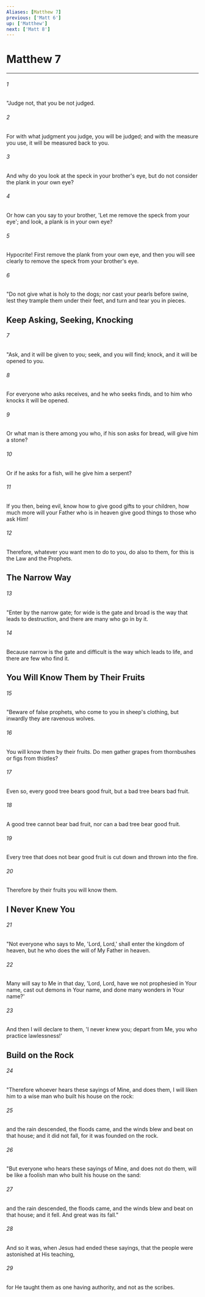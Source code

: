 ```yaml
---
Aliases: [Matthew 7]
previous: ['Matt 6']
up: ['Matthew']
next: ['Matt 8']
---
```

# Matthew 7

***


###### 1 
"Judge not, that you be not judged. 

###### 2 
For with what judgment you judge, you will be judged; and with the measure you use, it will be measured back to you. 

###### 3 
And why do you look at the speck in your brother's eye, but do not consider the plank in your own eye? 

###### 4 
Or how can you say to your brother, 'Let me remove the speck from your eye'; and look, a plank is in your own eye? 

###### 5 
Hypocrite! First remove the plank from your own eye, and then you will see clearly to remove the speck from your brother's eye. 

###### 6 
"Do not give what is holy to the dogs; nor cast your pearls before swine, lest they trample them under their feet, and turn and tear you in pieces.

## Keep Asking, Seeking, Knocking 

###### 7 
"Ask, and it will be given to you; seek, and you will find; knock, and it will be opened to you. 

###### 8 
For everyone who asks receives, and he who seeks finds, and to him who knocks it will be opened. 

###### 9 
Or what man is there among you who, if his son asks for bread, will give him a stone? 

###### 10 
Or if he asks for a fish, will he give him a serpent? 

###### 11 
If you then, being evil, know how to give good gifts to your children, how much more will your Father who is in heaven give good things to those who ask Him! 

###### 12 
Therefore, whatever you want men to do to you, do also to them, for this is the Law and the Prophets.

## The Narrow Way 

###### 13 
"Enter by the narrow gate; for wide is the gate and broad is the way that leads to destruction, and there are many who go in by it. 

###### 14 
Because narrow is the gate and difficult is the way which leads to life, and there are few who find it.

## You Will Know Them by Their Fruits 

###### 15 
"Beware of false prophets, who come to you in sheep's clothing, but inwardly they are ravenous wolves. 

###### 16 
You will know them by their fruits. Do men gather grapes from thornbushes or figs from thistles? 

###### 17 
Even so, every good tree bears good fruit, but a bad tree bears bad fruit. 

###### 18 
A good tree cannot bear bad fruit, nor can a bad tree bear good fruit. 

###### 19 
Every tree that does not bear good fruit is cut down and thrown into the fire. 

###### 20 
Therefore by their fruits you will know them.

## I Never Knew You 

###### 21 
"Not everyone who says to Me, 'Lord, Lord,' shall enter the kingdom of heaven, but he who does the will of My Father in heaven. 

###### 22 
Many will say to Me in that day, 'Lord, Lord, have we not prophesied in Your name, cast out demons in Your name, and done many wonders in Your name?' 

###### 23 
And then I will declare to them, 'I never knew you; depart from Me, you who practice lawlessness!' 

## Build on the Rock 

###### 24 
"Therefore whoever hears these sayings of Mine, and does them, I will liken him to a wise man who built his house on the rock: 

###### 25 
and the rain descended, the floods came, and the winds blew and beat on that house; and it did not fall, for it was founded on the rock. 

###### 26 
"But everyone who hears these sayings of Mine, and does not do them, will be like a foolish man who built his house on the sand: 

###### 27 
and the rain descended, the floods came, and the winds blew and beat on that house; and it fell. And great was its fall." 

###### 28 
And so it was, when Jesus had ended these sayings, that the people were astonished at His teaching, 

###### 29 
for He taught them as one having authority, and not as the scribes.
